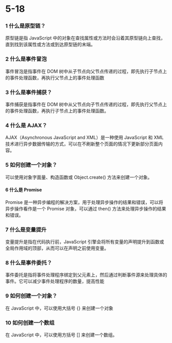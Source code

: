 # 5-18

### 1 什么是原型链？
原型链是指 JavaScript 中的对象在查找属性或方法时会沿着其原型链向上查找，直到找到该属性或方法或到达原型链的末端。
### 2 什么是事件冒泡
事件冒泡是指事件在 DOM 树中从子节点向父节点传递的过程，即先执行子节点上的事件处理函数，再执行父节点上的事件处理函数
### 3 什么是事件捕获？
事件捕获是指事件在 DOM 树中从父节点向子节点传递的过程，即先执行父节点上的事件处理函数，再执行子节点上的事件处理函数。
### 4 什么是 AJAX？
AJAX（Asynchronous JavaScript and XML）是一种使用 JavaScript 和 XML 技术进行异步数据传输的方式，可以在不刷新整个页面的情况下更新部分页面内容。
### 5 如何创建一个对象？
可以使用对象字面量、构造函数或 Object.create() 方法来创建一个对象。
#### 6 什么是 Promise
Promise 是一种异步编程的解决方案，用于处理异步操作的结果和错误，可以将异步操作看作是一个 Promise 对象，可以通过 then() 方法来处理异步操作的结果和错误。
### 7 什么是变量提升
变量提升是指在代码执行前，JavaScript 引擎会将所有变量的声明提升到函数或全局作用域的顶部，从而可以在声明之前使用变量。
### 8 什么是事件委托？
事件委托是指将事件处理程序绑定到父元素上，然后通过判断事件源来处理具体的事件。它可以减少事件处理程序的数量，提高性能
### 9 如何创建一个对象？
在 JavaScript 中，可以使用大括号 {} 来创建一个对象
### 10 如何创建一个数组
在 JavaScript 中，可以使用方括号 [] 来创建一个数组。
